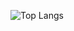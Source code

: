 ![Top Langs](https://github-readme-stats.vercel.app/api/top-langs/?username=wonsunil&layout=compact)

